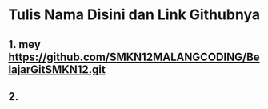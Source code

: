 # Tulis Nama Disini dan Link Githubnya
## 1. mey https://github.com/SMKN12MALANGCODING/BelajarGitSMKN12.git
## 2.  
